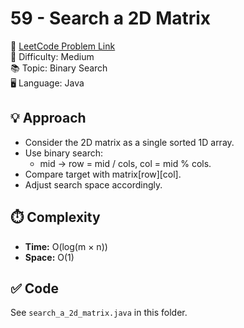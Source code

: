 # 59 - Search a 2D Matrix

🔗 [LeetCode Problem Link](https://leetcode.com/problems/search-a-2d-matrix/)  
📌 Difficulty: Medium  
📚 Topic: Binary Search  
🖥️ Language: Java  

## 💡 Approach
- Consider the 2D matrix as a single sorted 1D array.  
- Use binary search:  
  - mid → row = mid / cols, col = mid % cols.  
- Compare target with matrix[row][col].  
- Adjust search space accordingly.  

## ⏱️ Complexity
- **Time:** O(log(m × n))  
- **Space:** O(1)  

## ✅ Code
See `search_a_2d_matrix.java` in this folder.
